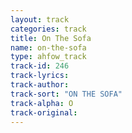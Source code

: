 ```yaml
---
layout: track
categories: track
title: On The Sofa
name: on-the-sofa
type: ahfow_track
track-id: 246
track-lyrics: 
track-author: 
track-sort: "ON THE SOFA"
track-alpha: O
track-original: 
---
```

